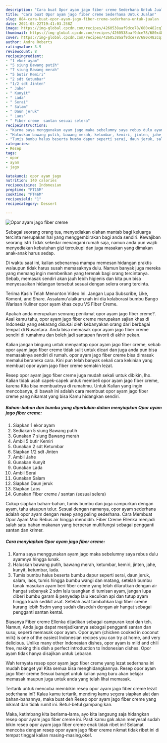 ```yaml
---
description: "Cara buat Opor ayam jago fiber creme Sederhana Untuk Jualan"
title: "Cara buat Opor ayam jago fiber creme Sederhana Untuk Jualan"
slug: 884-cara-buat-opor-ayam-jago-fiber-creme-sederhana-untuk-jualan
date: 2021-05-22T19:41:03.258Z
image: https://img-global.cpcdn.com/recipes/4260538aaf9dce78/680x482cq70/opor-ayam-jago-fiber-creme-foto-resep-utama.jpg
thumbnail: https://img-global.cpcdn.com/recipes/4260538aaf9dce78/680x482cq70/opor-ayam-jago-fiber-creme-foto-resep-utama.jpg
cover: https://img-global.cpcdn.com/recipes/4260538aaf9dce78/680x482cq70/opor-ayam-jago-fiber-creme-foto-resep-utama.jpg
author: Andre Roberts
ratingvalue: 3.9
reviewcount: 8
recipeingredient:
- "1 ekor ayam"
- "5 siung Bawang putih"
- "7 siung Bawang merah"
- "5 butir Kemiri"
- "2 sdt Ketumbar"
- "1/2 sdt Jinten"
- " Jahe"
- " Kunyit"
- " Lada"
- " Serai"
- " Salam"
- " Daun jeruk"
- " Laos"
- " Fiber creme  santan sesuai selera"
recipeinstructions:
- "Karna saya menggunakan ayam jago maka sebelumny saya rebus dulu ayamnya hingga lunak."
- "Haluskan bawang putih, bawang merah, ketumbar, kemiri, jinten, jahe, kunyit, ketumbar, lada."
- "Tumis bumbu halus beserta bumbu dapur seperti serai, daun jeruk, salam, laos, tumis hingga bumbu wangi dan matang, setelah bumbu tanak masukan ayam beri fiber creme yang telah dilarutkan dengan air hangat sebanyak 2 sdm lalu tuangkan di tumisan ayam, jangan lupa diberi bumbu garam &amp; penyedap lalu keculkan api dan tutup ayam hingga kuah sedikit asat. Setelah asat tambahkan lagi fiber creme kurang lebih 5sdm yang sudah diaseduh dengan air hangat sebagai pengganti santan kental."
categories:
- Resep
tags:
- opor
- ayam
- jago

katakunci: opor ayam jago 
nutrition: 140 calories
recipecuisine: Indonesian
preptime: "PT15M"
cooktime: "PT46M"
recipeyield: "1"
recipecategory: Dessert

---
```



![Opor ayam jago fiber creme](https://img-global.cpcdn.com/recipes/4260538aaf9dce78/680x482cq70/opor-ayam-jago-fiber-creme-foto-resep-utama.jpg)

Sebagai seorang orang tua, menyediakan olahan mantab bagi keluarga tercinta merupakan hal yang menggembirakan bagi anda sendiri. Kewajiban seorang istri Tidak sekedar menangani rumah saja, namun anda pun wajib menyediakan kebutuhan gizi tercukupi dan juga masakan yang dimakan anak-anak harus sedap.

Di waktu  saat ini, kalian sebenarnya mampu memesan hidangan praktis walaupun tidak harus susah memasaknya dulu. Namun banyak juga mereka yang memang ingin memberikan yang terenak bagi orang tercintanya. Sebab, memasak sendiri akan jauh lebih higienis dan kita pun bisa menyesuaikan hidangan tersebut sesuai dengan selera orang tercinta. 

Terima Kasih Telah Menonton Video Ini. Jangan Lupa Subscribe, Like, Koment, and Share. Assalamu&#39;alaikum.nah ini dia kolaborasi bumbu Bango Warisan Kuliner opor ayam khas cepu VS Fiber Creme.

Apakah anda merupakan seorang penikmat opor ayam jago fiber creme?. Asal kamu tahu, opor ayam jago fiber creme merupakan sajian khas di Indonesia yang sekarang disukai oleh kebanyakan orang dari berbagai tempat di Nusantara. Anda bisa memasak opor ayam jago fiber creme sendiri di rumahmu dan boleh jadi santapan favorit di akhir pekan.

Kalian jangan bingung untuk menyantap opor ayam jago fiber creme, sebab opor ayam jago fiber creme tidak sulit untuk dicari dan juga anda pun bisa memasaknya sendiri di rumah. opor ayam jago fiber creme bisa dimasak memalui beraneka cara. Kini pun telah banyak sekali cara kekinian yang membuat opor ayam jago fiber creme semakin lezat.

Resep opor ayam jago fiber creme juga mudah sekali untuk dibikin, lho. Kalian tidak usah capek-capek untuk membeli opor ayam jago fiber creme, karena Kita bisa membuatnya di rumahmu. Untuk Kalian yang ingin mencobanya, di bawah ini adalah cara membuat opor ayam jago fiber creme yang nikamat yang bisa Kamu hidangkan sendiri.

<!--inarticleads1-->

##### Bahan-bahan dan bumbu yang diperlukan dalam menyiapkan Opor ayam jago fiber creme:

1. Siapkan 1 ekor ayam
1. Sediakan 5 siung Bawang putih
1. Gunakan 7 siung Bawang merah
1. Ambil 5 butir Kemiri
1. Gunakan 2 sdt Ketumbar
1. Siapkan 1/2 sdt Jinten
1. Ambil  Jahe
1. Gunakan  Kunyit
1. Gunakan  Lada
1. Ambil  Serai
1. Gunakan  Salam
1. Siapkan  Daun jeruk
1. Siapkan  Laos
1. Gunakan  Fiber creme / santan (sesuai selera)


Cukup siapkan bahan-bahan, tumis bumbu dan juga campurkan dengan ayam, tahu ataupun telur. Sesuai dengan namanya, opor ayam sederhana adalah opor ayam dengan resep yang paling sederhana. Cara Membuat Opor Ayam Mix: Rebus air hingga mendidih. Fiber Creme Ellenka menjadi salah satu bahan makanan yang berperan multifungsi sebagai pengganti santan dan krimer. 

<!--inarticleads2-->

##### Cara menyiapkan Opor ayam jago fiber creme:

1. Karna saya menggunakan ayam jago maka sebelumny saya rebus dulu ayamnya hingga lunak.
1. Haluskan bawang putih, bawang merah, ketumbar, kemiri, jinten, jahe, kunyit, ketumbar, lada.
1. Tumis bumbu halus beserta bumbu dapur seperti serai, daun jeruk, salam, laos, tumis hingga bumbu wangi dan matang, setelah bumbu tanak masukan ayam beri fiber creme yang telah dilarutkan dengan air hangat sebanyak 2 sdm lalu tuangkan di tumisan ayam, jangan lupa diberi bumbu garam &amp; penyedap lalu keculkan api dan tutup ayam hingga kuah sedikit asat. Setelah asat tambahkan lagi fiber creme kurang lebih 5sdm yang sudah diaseduh dengan air hangat sebagai pengganti santan kental.


Biasanya Fiber creme Ellenka dijadikan sebagai campuran kopi dan teh. Namun, Anda juga dapat menjadikannya sebagai pengganti santan dan susu, seperti memasak opor ayam. Opor ayam (chicken cooked in coconut milk) is one of the easiest Indonesian recipes you can try at home, and very delicious. Unlike many other Indonesian dishes, opor ayam is mild and chili free, making this dish a perfect introduction to Indonesian dishes. Opor ayam tidak hanya disajikan untuk Lebaran. 

Wah ternyata resep opor ayam jago fiber creme yang lezat sederhana ini mudah banget ya! Kita semua bisa menghidangkannya. Resep opor ayam jago fiber creme Sesuai banget untuk kalian yang baru akan belajar memasak maupun juga untuk anda yang telah lihai memasak.

Tertarik untuk mencoba membikin resep opor ayam jago fiber creme lezat sederhana ini? Kalau kamu tertarik, mending kamu segera siapkan alat dan bahan-bahannya, maka buat deh Resep opor ayam jago fiber creme yang nikmat dan tidak rumit ini. Betul-betul gampang kan. 

Maka, ketimbang kita berlama-lama, ayo kita langsung saja hidangkan resep opor ayam jago fiber creme ini. Pasti kamu gak akan menyesal sudah bikin resep opor ayam jago fiber creme enak tidak ribet ini! Selamat mencoba dengan resep opor ayam jago fiber creme nikmat tidak ribet ini di tempat tinggal kalian masing-masing,oke!.

